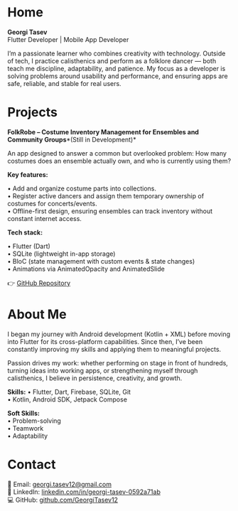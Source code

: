 # Home

**Georgi Tasev**\
Flutter Developer | Mobile App Developer

I’m a passionate learner who combines creativity with technology. Outside of tech, I practice calisthenics and perform as a folklore dancer — both teach me discipline, adaptability, and patience. My focus as a developer is solving problems around usability and performance, and ensuring apps are safe, reliable, and stable for real users.

# Projects

**FolkRobe – Costume Inventory Management for Ensembles and Community Groups***(Still in Development)*

An app designed to answer a common but overlooked problem: How many costumes does an ensemble actually own, and who is currently using them?

**Key features:** 

• Add and organize costume parts into collections.\
• Register active dancers and assign them temporary ownership of costumes for concerts/events.\
• Offline-first design, ensuring ensembles can track inventory without constant internet access.

**Tech stack:**

• Flutter (Dart)\
• SQLite (lightweight in-app storage)\
• BloC (state management with custom events & state changes)\
• Animations via AnimatedOpacity and AnimatedSlide

👉 [GitHub Repository](https://github.com/GeorgiTasev12/FolkRobe)

# About Me

I began my journey with Android development (Kotlin + XML) before moving into Flutter for its cross-platform capabilities. Since then, I’ve been constantly improving my skills and applying them to meaningful projects.

Passion drives my work: whether performing on stage in front of hundreds, turning ideas into working apps, or strengthening myself through calisthenics, I believe in persistence, creativity, and growth.

**Skills:**
• Flutter, Dart, Firebase, SQLite, Git\
• Kotlin, Android SDK, Jetpack Compose

**Soft Skills:**\
• Problem-solving\
• Teamwork\
• Adaptability

# Contact

📧 Email: georgi.tasev12@gmail.com\
🔗 LinkedIn: [linkedin.com/in/georgi-tasev-0592a71ab](https://www.linkedin.com/in/georgi-tasev-0592a71ab/)\
💻 GitHub: [github.com/GeorgiTasev12](https://github.com/GeorgiTasev12)